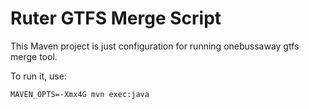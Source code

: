 # Ruter GTFS Merge Script 
This Maven project is just configuration for running onebussaway gtfs merge tool. 

To run it, use:
```
MAVEN_OPTS=-Xmx4G mvn exec:java
```

     